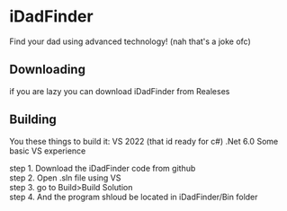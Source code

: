 # iDadFinder
Find your dad using advanced technology! (nah that's a joke ofc)

## Downloading
if you are lazy you can download iDadFinder from Realeses

## Building
You these things to build it:
  VS 2022 (that id ready for c#)
  .Net 6.0
  Some basic VS experience

step 1. Download the iDadFinder code from github<br/>
step 2. Open .sln file using VS<br/>
step 3. go to Build>Build Solution<br/>
step 4. And the program shloud be located in iDadFinder/Bin folder<br/>
